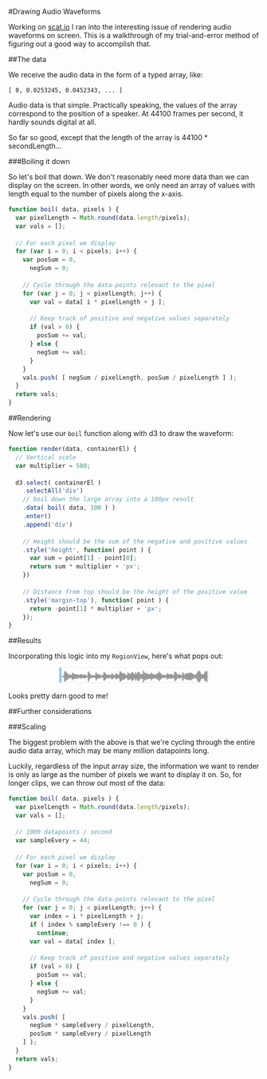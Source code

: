 <style>
  body {
    padding-bottom: 60px;
  }
</style>
#Drawing Audio Waveforms

Working on [scat.io](http://scat.io) I ran into the interesting issue of rendering audio waveforms on screen. This is a walkthrough of my trial-and-error method of figuring out a good way to accomplish that.

##The data

We receive the audio data in the form of a typed array, like:

    [ 0, 0.0253245, 0.0452343, ... ]

Audio data is that simple. Practically speaking, the values of the array correspond to the position of a speaker. At 44100 frames per second, it hardly sounds digital at all.

So far so good, except that the length of the array is 44100 * secondLength...

###Boiling it down

So let's boil that down. We don't reasonably need more data than we can display on the screen. In other words, we only need an array of values with length equal to the number of pixels along the x-axis.

```javascript
function boil( data, pixels ) {
  var pixelLength = Math.round(data.length/pixels);
  var vals = [];

  // For each pixel we display
  for (var i = 0; i < pixels; i++) {
    var posSum = 0,
      negSum = 0;

    // Cycle through the data-points relevant to the pixel
    for (var j = 0; j < pixelLength; j++) {
      var val = data[ i * pixelLength + j ];

      // Keep track of positive and negative values separately
      if (val > 0) {
        posSum += val;
      } else {
        negSum += val;
      }
    }
    vals.push( [ negSum / pixelLength, posSum / pixelLength ] );
  }
  return vals;
}
```

##Rendering

Now let's use our <code>boil</code> function along with d3 to draw the waveform:

```javascript
function render(data, containerEl) {
  // Vertical scale
  var multiplier = 500;

  d3.select( containerEl )
    .selectAll('div')
    // boil down the large array into a 100px result
    .data( boil( data, 100 ) )
    .enter()
    .append('div')

    // Height should be the sum of the negative and positive values
    .style('height', function( point ) {
      var sum = point[1] - point[0];
      return sum * multiplier + 'px';
    })

    // Distance from top should be the height of the positive value
    .style('margin-top'), function( point ) {
      return -point[1] * multiplier + 'px';
    });
}
```

##Results

Incorporating this logic into my <code>RegionView</code>, here's what pops out:

<center>
<img src='waveform.png' style='width:300px'>
</center>

Looks pretty darn good to me!

##Further considerations

###Scaling

The biggest problem with the above is that we're cycling through the entire audio data array, which may be many million datapoints long.

Luckily, regardless of the input array size, the information we want to render is only as large as the number of pixels we want to display it on. So, for longer clips, we can throw out most of the data:

```javascript
function boil( data, pixels ) {
  var pixelLength = Math.round(data.length/pixels);
  var vals = [];

  // 1000 datapoints / second
  var sampleEvery = 44;

  // For each pixel we display
  for (var i = 0; i < pixels; i++) {
    var posSum = 0,
      negSum = 0;

    // Cycle through the data-points relevant to the pixel
    for (var j = 0; j < pixelLength; j++) {
      var index = i * pixelLength + j;
      if ( index % sampleEvery !== 0 ) {
        continue;
      var val = data[ index ];

      // Keep track of positive and negative values separately
      if (val > 0) {
        posSum += val;
      } else {
        negSum += val;
      }
    }
    vals.push( [ 
      negSum * sampleEvery / pixelLength, 
      posSum * sampleEvery / pixelLength 
    ] );
  }
  return vals;
}
```
